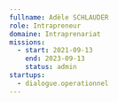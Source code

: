 ```yaml
---
fullname: Adèle SCHLAUDER
role: Intrapreneur
domaine: Intraprenariat
missions:
  - start: 2021-09-13
    end: 2023-09-13
    status: admin
startups:
  - dialogue.operationnel
---
```


